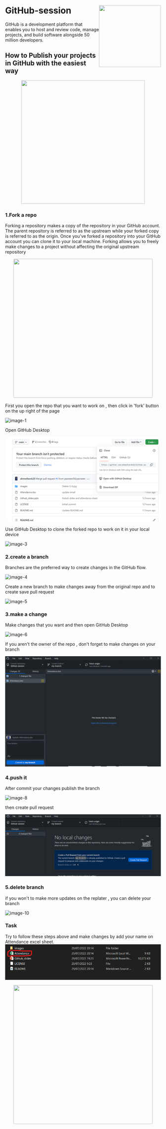 # GitHub-session   <img align="right" width="200" height="200" src="images/G-5.jpg">

GitHub is a development platform that enables you to host and review code, manage projects, and build software alongside 50 million developers.

## How to Publish your projects in GitHub with the easiest way
<p align="center">
  <img width="400" height="400" src="images/G-3.png">
</p>

### 1.Fork a repo
Forking a repository makes a copy of the repository in your GitHub account. The parent repository is referred to as the upstream while your forked copy is referred to as the origin. Once you've forked a repository into your GitHub account you can clone it to your local machine. Forking allows you to freely make changes to a project without affecting the original upstream repository
<p align="center">
  <img width="450" height="450" src="images/Picture5.png">
</p>

First you open the repo that you want to work on , then click in 'fork' button on the up right of the page

![image-1](images/fork.png)

Open GitHub Desktop

![image-2](images/Picture6.png)

Use GitHub Desktop to clone the forked repo to work on it in your local device

![image-3](images/clone.png)


### 2.create a branch 
Branches are the preferred way to create changes in the GitHub flow.

![image-4](images/Picture2.png)

Create a new branch to make changes away from the original repo and to create save pull request

![image-5](images/branch.png)

### 3.make a change
Make changes that you want and then open GitHub Desktop

![image-6](images/change.png)

If you aren't the owner of the repo , don't forget to make changes on your branch

![image-7](images/change-2.png)



### 4.push it
After commit your changes publish the branch 

![image-8](images/push.png)

then create pull request

![image-9](images/pull-request.png)


### 5.delete branch

if you won't to make more updates on the replater , you can delete your branch

![image-10](images/delete-branch.png)


### Task
Try to follow these steps above and make changes by add your name on Attendance excel sheet.
![image-11](images/task.png)


<p align="center">
  <img width="450" height="450" src="images/G-1.png">
</p>
